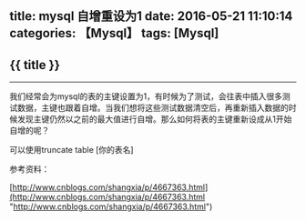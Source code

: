 title: mysql 自增重设为1
date: 2016-05-21 11:10:14
categories: 【Mysql】
tags: [Mysql]
---
## {{ title }} ##

---

我们经常会为mysql的表的主键设置为1，有时候为了测试，会往表中插入很多测试数据，主键也跟着自增。当我们想将这些测试数据清空后，再重新插入数据的时候发现主键仍然以之前的最大值进行自增。那么如何将表的主键重新设成从1开始自增的呢？

可以使用truncate table [你的表名]

参考资料：

[http://www.cnblogs.com/shangxia/p/4667363.html](http://www.cnblogs.com/shangxia/p/4667363.html "http://www.cnblogs.com/shangxia/p/4667363.html")